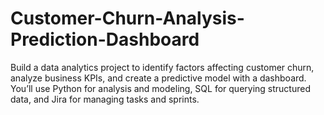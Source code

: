 # Customer-Churn-Analysis-Prediction-Dashboard
Build a data analytics project to identify factors affecting customer churn, analyze business KPIs, and create a predictive model with a dashboard. You’ll use Python for analysis and modeling, SQL for querying structured data, and Jira for managing tasks and sprints.
